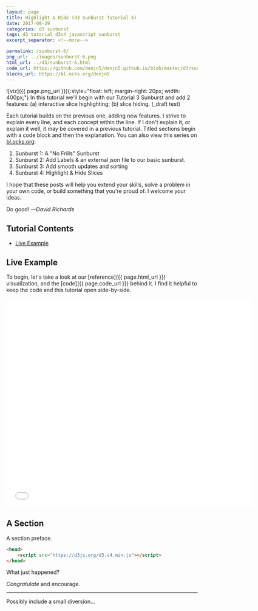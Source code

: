 ```yaml
---
layout: page
title: Highlight & Hide (d3 Sunburst Tutorial 6)
date: 2017-08-29
categories: d3 sunburst
tags: d3 tutorial d3v4 javascript sunburst
excerpt_separator: <!--more-->

permalink: /sunburst-6/
png_url: ../images/sunburst-6.png
html_url: ../d3/sunburst-6.html
code_url: https://github.com/denjn5/denjn5.github.io/blob/master/d3/sunburst-6.html
blocks_url: https://bl.ocks.org/denjn5
---
```


![viz]({{ page.png_url }}){:style="float: left; margin-right: 20px; width: 400px;"}  In this tutorial we'll begin with our Tutorial 3 Sunburst and add 2 features: (a) interactive slice highlighting; (b) slice hiding. (_draft test)

<!--more-->
<!--- Sunburst Tutorial (d3 v4), Part 3 -->

Each tutorial builds on the previous one, adding new features. I strive to explain every line, and each concept within the line. If I don't explain it, or explain it well, it may be covered in a previous tutorial. Titled sections begin with a code block and then the explanation. You can also view this series on [bl.ocks.org](https://bl.ocks.org/denjn5):


1. Sunburst 1: A "No Frills" Sunburst
2. Sunburst 2: Add Labels & an external json file to our basic sunburst.
3. Sunburst 3: Add smooth updates and sorting
4. Sunburst 4: Highlight & Hide Slices

I hope that these posts will help you extend your skills, solve a problem in your own code, or build something that you're proud of. I welcome your ideas.

Do good!  _—David Richards_


## Tutorial Contents
- [Live Example](#live-example)

## Live Example
To begin, let's take a look at our [reference]({{ page.html_url }}) visualization, and the [code]({{ page.code_url }}) behind it. I find it helpful to keep the code and this tutorial open side-by-side.

<span id="code-open">
    <a href="{{ page.code_url }}" target="_blank" title="open code">
        <i class="fa fa-code" aria-hidden="true"></i></a>
    <a href="{{ page.html_url }}" target="_blank" title="open viz">
        <i class="fa fa-external-link" aria-hidden="true"></i></a>
</span>

<iframe align="center" frameborder="no" marginwidth="0" marginheight="0" width="650" height="550" src="{{ page.html_url }}"></iframe>



## A Section
A section preface.
 
``` html
<head>
    <script src="https://d3js.org/d3.v4.min.js"></script>
</head>
```

What just happened?



_Congratulate_ and encourage.

<hr>

Possibly include a small diversion...
